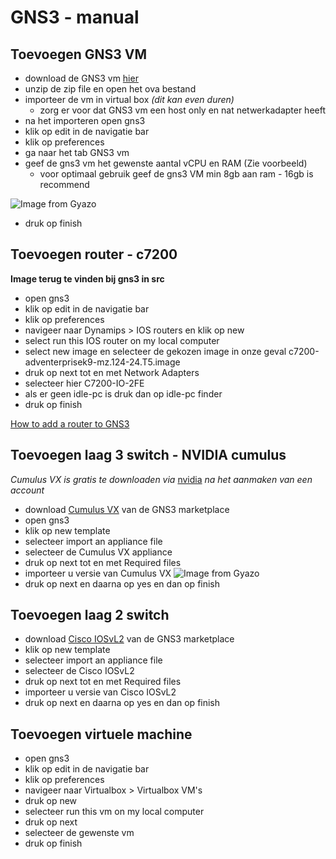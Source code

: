 # GNS3 - manual

## Toevoegen GNS3 VM
- download de GNS3 vm [hier](https://github.com/GNS3/gns3-gui/releases/download/v2.2.17/GNS3.VM.VirtualBox.2.2.17.zip)
- unzip de zip file en open het ova bestand
- importeer de vm in virtual box *(dit kan even duren)*
	- zorg er voor dat GNS3 vm een host only en nat netwerkadapter heeft
- na het importeren open gns3
- klik op edit in de navigatie bar
- klik op preferences
- ga naar het tab GNS3 vm
- geef de gns3 vm het gewenste aantal vCPU en RAM (Zie voorbeeld)
	-  voor optimaal gebruik geef de gns3 VM min 8gb aan ram - 16gb is recommend
	 
![Image from Gyazo](https://i.gyazo.com/e9992ddd8951626eb557e071d65ab993.png)
- druk op finish
## Toevoegen router - c7200
**Image terug te vinden bij gns3 in src**
- open gns3
- klik op edit in de navigatie bar
- klik op preferences
- navigeer naar Dynamips > IOS routers en klik op new
- select run this IOS router on my local computer
- select new image en selecteer de gekozen image in onze geval c7200-adventerprisek9-mz.124-24.T5.image
- druk op next tot en met Network Adapters
- selecteer hier C7200-IO-2FE
- als er geen idle-pc is druk dan op idle-pc finder
- druk op finish

[How to add a router to GNS3](https://www.youtube.com/watch?v=yRZNVHoIF1A)

## Toevoegen laag 3 switch - NVIDIA cumulus
*Cumulus VX is gratis te downloaden via* [nvidia](https://cumulusnetworks.com/try-for-free/) *na het aanmaken van een account*
- download [Cumulus VX](https://gns3.com/marketplace/appliances/cumulus-vx) van de GNS3 marketplace 
- open gns3
- klik op new template
- selecteer import an appliance file
- selecteer de Cumulus VX appliance 
- druk op next tot en met Required files
- importeer u versie van Cumulus VX 
![Image from Gyazo](https://i.gyazo.com/d12c195437b10788d9cca42bfd9fcc29.png)
- druk op next en daarna op yes en dan op finish
## Toevoegen laag 2 switch
- download [Cisco IOSvL2](https://gns3.com/marketplace/appliances/cisco-iosvl2) van de GNS3 marketplace 
- klik op new template
- selecteer import an appliance file
- selecteer de Cisco IOSvL2
- druk op next tot en met Required files
-  importeer u versie van Cisco IOSvL2
- druk op next en daarna op yes en dan op finish
## Toevoegen virtuele machine
- open gns3
- klik op edit in de navigatie bar
- klik op preferences
- navigeer naar Virtualbox > Virtualbox VM's
- druk op new
-  selecteer run this vm on my local computer
- druk op next
- selecteer de gewenste vm
- druk op finish
